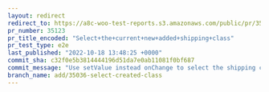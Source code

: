 ```yaml
---
layout: redirect
redirect_to: https://a8c-woo-test-reports.s3.amazonaws.com/public/pr/35123/e2e/index.html
pr_number: 35123
pr_title_encoded: "Select+the+current+new+added+shipping+class"
pr_test_type: e2e
last_published: "2022-10-18 13:48:25 +0000"
commit_sha: c32f0e5b3814444196d51da7e0ab11081f0bf687
commit_message: "Use setValue instead onChange to select the shipping class of the pro…"
branch_name: add/35036-select-created-class
---
```

